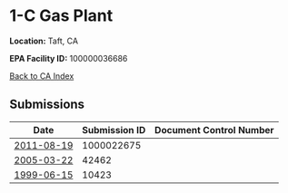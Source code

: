 # 1-C Gas Plant

**Location:** Taft, CA

**EPA Facility ID:** 100000036686

[Back to CA Index](../../index.md)

## Submissions

| Date | Submission ID | Document Control Number |
|------|--------------|-------------------------|
| [2011-08-19](submissions/1000022675.md) | 1000022675 |  |
| [2005-03-22](submissions/42462.md) | 42462 |  |
| [1999-06-15](submissions/10423.md) | 10423 |  |
